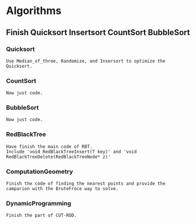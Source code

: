 # Algorithms
## Finish Quicksort Insertsort CountSort BubbleSort
### Quicksort
    Use Median_of_three, Randomize, and Insersort to optimize the Quicksort.
### CountSort
    Now just code.
### BubbleSort
    Now just code.
### RedBlackTree
    Have finish the main code of RBT.
    Include 'void RedBlackTreeInsert(T key)' and 'void RedBlackTreeDelete(RedBlackTreeNode* z)'
### ComputationGeometry
    Finish the code of finding the nearest points and provide the camparion with the BruteFroce way to solve.
### DynamicProgramming
    Finish the part of CUT-ROD.

